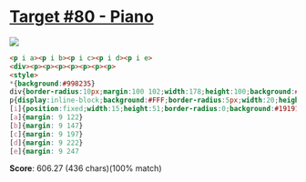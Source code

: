 # [Target #80 - Piano](https://cssbattle.dev/play/80)

![](https://cssbattle.dev/targets/80.png)

```HTML
<p i a><p i b><p i c><p i d><p i e>
<div><p><p><p><p><p><p><p>
<style>
*{background:#998235}
div{border-radius:10px;margin:100 102;width:178;height:100;background:#191919;padding:0 0 0 2}
p{display:inline-block;background:#FFF;border-radius:5px;width:20;height:70;margin:25 2.5}
[i]{position:fixed;width:15;height:51;border-radius:0;background:#191919}
[a]{margin: 9 122}
[b]{margin: 9 147}
[c]{margin: 9 197}
[d]{margin: 9 222}
[e]{margin: 9 247
```

**Score**: 606.27 (436 chars)(100% match)
